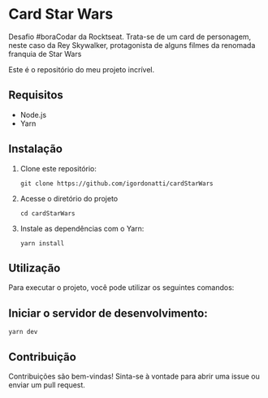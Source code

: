 # Card Star Wars
Desafio #boraCodar da Rocktseat. Trata-se de um card de personagem, neste caso da Rey Skywalker, protagonista de alguns filmes da renomada franquia de Star Wars

Este é o repositório do meu projeto incrível.

## Requisitos

- Node.js
- Yarn

## Instalação

1. Clone este repositório:
  
    ```git clone https://github.com/igordonatti/cardStarWars```
  
2. Acesse o diretório do projeto 
  
    ```cd cardStarWars```
  
3. Instale as dependências com o Yarn:
 
    ```yarn install```
  
## Utilização
Para executar o projeto, você pode utilizar os seguintes comandos:

## Iniciar o servidor de desenvolvimento:

```yarn dev```

## Contribuição
Contribuições são bem-vindas! Sinta-se à vontade para abrir uma issue ou enviar um pull request.
